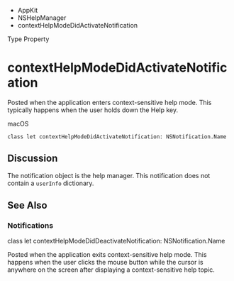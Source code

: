 

- AppKit
- NSHelpManager
-  contextHelpModeDidActivateNotification 

Type Property

# contextHelpModeDidActivateNotification

Posted when the application enters context-sensitive help mode. This typically happens when the user holds down the Help key.

macOS

``` source
class let contextHelpModeDidActivateNotification: NSNotification.Name
```

## Discussion

The notification object is the help manager. This notification does not contain a `userInfo` dictionary.

## See Also

### Notifications

class let contextHelpModeDidDeactivateNotification: NSNotification.Name

Posted when the application exits context-sensitive help mode. This happens when the user clicks the mouse button while the cursor is anywhere on the screen after displaying a context-sensitive help topic.

